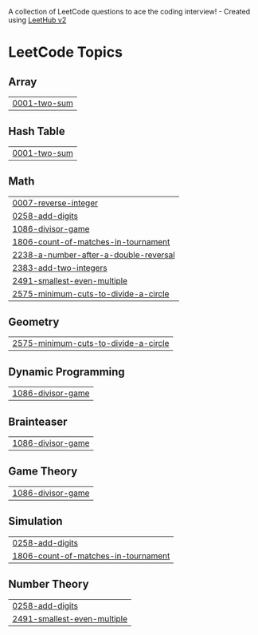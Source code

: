 A collection of LeetCode questions to ace the coding interview! - Created using [LeetHub v2](https://github.com/arunbhardwaj/LeetHub-2.0)
<!---LeetCode Topics Start-->
# LeetCode Topics
## Array
|  |
| ------- |
| [0001-two-sum](https://github.com/SREENATH-SENTHIL-KUMAR/Leetcode/tree/master/0001-two-sum) |
## Hash Table
|  |
| ------- |
| [0001-two-sum](https://github.com/SREENATH-SENTHIL-KUMAR/Leetcode/tree/master/0001-two-sum) |
## Math
|  |
| ------- |
| [0007-reverse-integer](https://github.com/SREENATH-SENTHIL-KUMAR/Leetcode/tree/master/0007-reverse-integer) |
| [0258-add-digits](https://github.com/SREENATH-SENTHIL-KUMAR/Leetcode/tree/master/0258-add-digits) |
| [1086-divisor-game](https://github.com/SREENATH-SENTHIL-KUMAR/Leetcode/tree/master/1086-divisor-game) |
| [1806-count-of-matches-in-tournament](https://github.com/SREENATH-SENTHIL-KUMAR/Leetcode/tree/master/1806-count-of-matches-in-tournament) |
| [2238-a-number-after-a-double-reversal](https://github.com/SREENATH-SENTHIL-KUMAR/Leetcode/tree/master/2238-a-number-after-a-double-reversal) |
| [2383-add-two-integers](https://github.com/SREENATH-SENTHIL-KUMAR/Leetcode/tree/master/2383-add-two-integers) |
| [2491-smallest-even-multiple](https://github.com/SREENATH-SENTHIL-KUMAR/Leetcode/tree/master/2491-smallest-even-multiple) |
| [2575-minimum-cuts-to-divide-a-circle](https://github.com/SREENATH-SENTHIL-KUMAR/Leetcode/tree/master/2575-minimum-cuts-to-divide-a-circle) |
## Geometry
|  |
| ------- |
| [2575-minimum-cuts-to-divide-a-circle](https://github.com/SREENATH-SENTHIL-KUMAR/Leetcode/tree/master/2575-minimum-cuts-to-divide-a-circle) |
## Dynamic Programming
|  |
| ------- |
| [1086-divisor-game](https://github.com/SREENATH-SENTHIL-KUMAR/Leetcode/tree/master/1086-divisor-game) |
## Brainteaser
|  |
| ------- |
| [1086-divisor-game](https://github.com/SREENATH-SENTHIL-KUMAR/Leetcode/tree/master/1086-divisor-game) |
## Game Theory
|  |
| ------- |
| [1086-divisor-game](https://github.com/SREENATH-SENTHIL-KUMAR/Leetcode/tree/master/1086-divisor-game) |
## Simulation
|  |
| ------- |
| [0258-add-digits](https://github.com/SREENATH-SENTHIL-KUMAR/Leetcode/tree/master/0258-add-digits) |
| [1806-count-of-matches-in-tournament](https://github.com/SREENATH-SENTHIL-KUMAR/Leetcode/tree/master/1806-count-of-matches-in-tournament) |
## Number Theory
|  |
| ------- |
| [0258-add-digits](https://github.com/SREENATH-SENTHIL-KUMAR/Leetcode/tree/master/0258-add-digits) |
| [2491-smallest-even-multiple](https://github.com/SREENATH-SENTHIL-KUMAR/Leetcode/tree/master/2491-smallest-even-multiple) |
<!---LeetCode Topics End-->